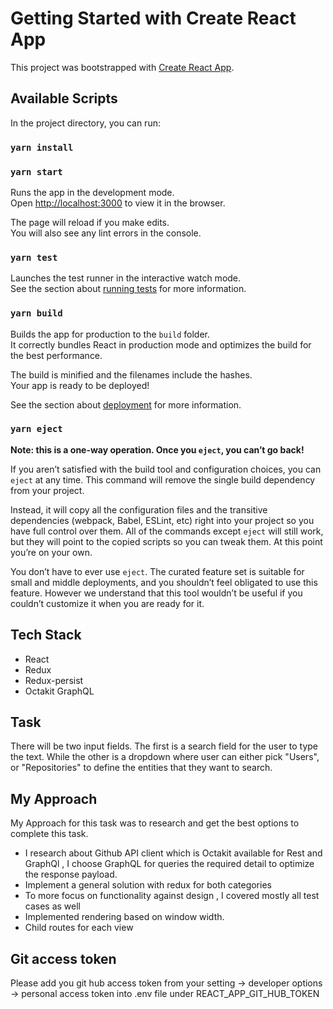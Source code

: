 # Getting Started with Create React App

This project was bootstrapped with [Create React App](https://github.com/facebook/create-react-app).

## Available Scripts

In the project directory, you can run:

### `yarn install`

### `yarn start`

Runs the app in the development mode.\
Open [http://localhost:3000](http://localhost:3000) to view it in the browser.

The page will reload if you make edits.\
You will also see any lint errors in the console.

### `yarn test`

Launches the test runner in the interactive watch mode.\
See the section about [running tests](https://facebook.github.io/create-react-app/docs/running-tests) for more
information.

### `yarn build`

Builds the app for production to the `build` folder.\
It correctly bundles React in production mode and optimizes the build for the best performance.

The build is minified and the filenames include the hashes.\
Your app is ready to be deployed!

See the section about [deployment](https://facebook.github.io/create-react-app/docs/deployment) for more information.

### `yarn eject`

**Note: this is a one-way operation. Once you `eject`, you can’t go back!**

If you aren’t satisfied with the build tool and configuration choices, you can `eject` at any time. This command will
remove the single build dependency from your project.

Instead, it will copy all the configuration files and the transitive dependencies (webpack, Babel, ESLint, etc) right
into your project so you have full control over them. All of the commands except `eject` will still work, but they will
point to the copied scripts so you can tweak them. At this point you’re on your own.

You don’t have to ever use `eject`. The curated feature set is suitable for small and middle deployments, and you
shouldn’t feel obligated to use this feature. However we understand that this tool wouldn’t be useful if you couldn’t
customize it when you are ready for it.

## Tech Stack

* React
* Redux
* Redux-persist
* Octakit GraphQL

## Task

There will be two input fields. The first is a search field for the user to type the text. While the other is a dropdown
where user can either pick "Users", or "Repositories" to define the entities that they want to search.

## My Approach

My Approach for this task was to research and get the best options to complete this task.

* I research about Github API client which is Octakit available for Rest and GraphQl , I choose GraphQL for queries the
  required detail to optimize the response payload.
* Implement a general solution with redux for both categories
* To more focus on functionality against design , I covered mostly all test cases as well
* Implemented rendering based on window width.
* Child routes for each view

## Git access token
Please add you git hub access token from your setting -> developer options -> personal access token into .env file under
REACT_APP_GIT_HUB_TOKEN
